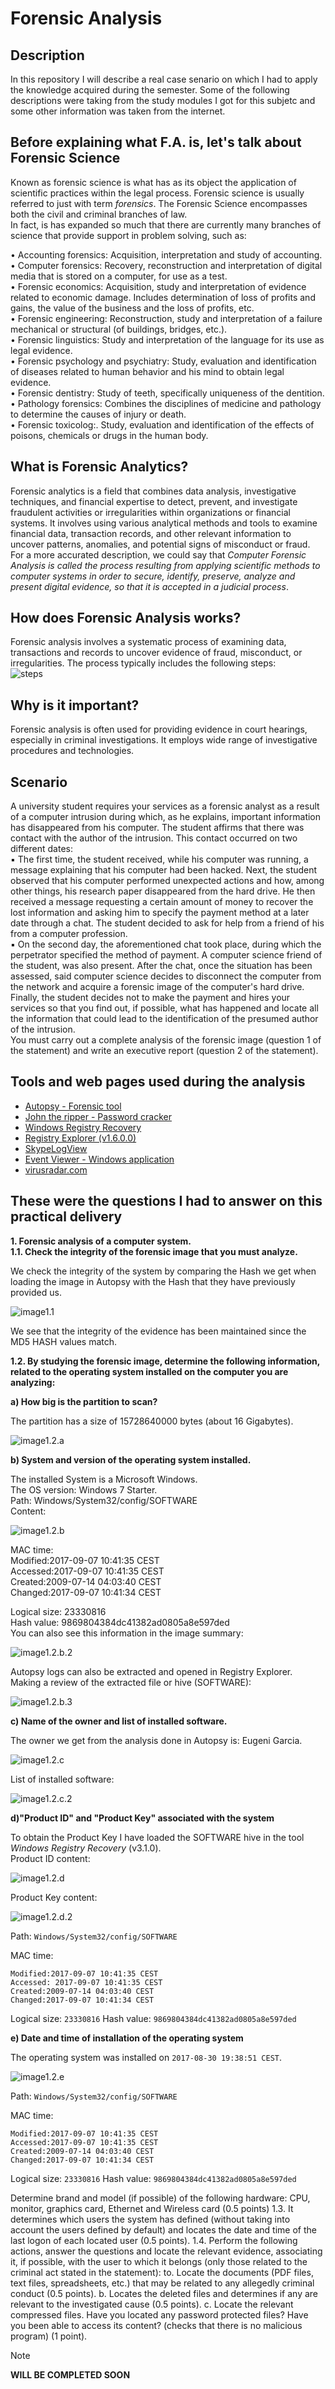 # Forensic Analysis

## Description
In this repository I will describe a real case senario on which I had to apply the knowledge acquired during the semester.
Some of the following descriptions were taking from the study modules I got for this subjetc and some other information was taken from the internet.

## Before explaining what F.A. is, let's talk about Forensic Science

Known as forensic science is what has as its object the application of scientific practices within the legal process. Forensic science is usually referred to just with term <i>forensics</i>. The
Forensic Science encompasses both the civil and criminal branches of law.  
In fact, is has expanded so much that there are currently many branches of science that provide support in problem solving, such as:  

• Accounting forensics: Acquisition, interpretation and study of accounting.  
• Computer forensics: Recovery, reconstruction and interpretation of digital media that is stored on a computer, for use as a test.  
• Forensic economics: Acquisition, study and interpretation of evidence related to economic damage. Includes determination of loss of profits and gains, the value of the business and the loss of profits, etc.  
• Forensic engineering: Reconstruction, study and interpretation of a failure mechanical or structural (of buildings, bridges, etc.).  
• Forensic linguistics: Study and interpretation of the language for its use as legal evidence.  
• Forensic psychology and psychiatry: Study, evaluation and identification of diseases related to human behavior and his mind to obtain legal evidence.  
• Forensic dentistry: Study of teeth, specifically uniqueness of the dentition.  
• Pathology forensics: Combines the disciplines of medicine and pathology to determine the causes of injury or death.  
• Forensic toxicolog:. Study, evaluation and identification of the effects of poisons, chemicals or drugs in the human body.

## What is Forensic Analytics?  

Forensic analytics is a field that combines data analysis, investigative techniques, and financial expertise to detect, prevent, and investigate fraudulent activities or irregularities within organizations or financial systems. It involves using various analytical methods and tools to examine financial data, transaction records, and other relevant information to uncover patterns, anomalies, and potential signs of misconduct or fraud.  
For a more accurated description, we could say that <i>Computer Forensic Analysis is called the process resulting from applying scientific methods to computer systems in order to secure, identify, preserve, analyze and present digital evidence, so that it is accepted in a judicial process</i>.

## How does Forensic Analysis works?  

Forensic analysis involves a systematic process of examining data, transactions and records to uncover evidence of fraud, misconduct, or irregularities. The process typically includes the following steps:  
![steps](imgs/steps.png)

## Why is it important?  

Forensic analysis is often used for providing evidence in court hearings, especially in criminal investigations. It employs wide range of investigative procedures and technologies.

## Scenario  

A university student requires your services as a forensic analyst as a result of a computer intrusion during which, as he explains, important information has disappeared from his computer.
The student affirms that there was contact with the author of the intrusion. This contact occurred on two different dates:  
▪ The first time, the student received, while his computer was running, a message explaining that his computer had been hacked. Next, the student observed that his computer performed unexpected actions and how, among other things, his research paper disappeared from the hard drive. He then received a message requesting a certain amount of money to recover the lost information and asking him to specify the payment method at a later date through a chat. The student decided to ask for help from a friend of his from a computer profession.  
▪ On the second day, the aforementioned chat took place, during which the perpetrator specified the method of payment. A computer science friend of the student, was also present. After the chat, once the situation has been assessed, said computer science decides to disconnect the computer from the network and acquire a forensic image of the computer's hard drive. Finally, the student decides not to make the payment and hires your services so that you find out, if possible, what has happened and locate all the information that could lead to the identification of the presumed author of the intrusion.  
You must carry out a complete analysis of the forensic image (question 1 of the statement) and write an executive report (question 2 of the statement).  

## Tools and web pages used during the analysis  

- [Autopsy - Forensic tool](https://www.autopsy.com/)
- [John the ripper - Password cracker](https://www.openwall.com/john/)
- [Windows Registry Recovery](https://www.mitec.cz/wrr.html)
- [Registry Explorer (v1.6.0.0)](https://ericzimmerman.github.io/#!index.md)
- [SkypeLogView](https://www.nirsoft.net/utils/skype_log_view.html)
- [Event Viewer - Windows application](https://www.howtogeek.com/123646/htg-explains-what-the-windows-event-viewer-is-and-how-you-can-use-it/)
- [virusradar.com](https://www.virusradar.com/)

## These were the questions I had to answer on this practical delivery  

<b>1. Forensic analysis of a computer system.  
1.1. Check the integrity of the forensic image that you must analyze.</b>  

We check the integrity of the system by comparing the Hash we get when loading the image in Autopsy with the Hash that they have previously provided us.  

![image1.1](imgs/image1.1.png)  

We see that the integrity of the evidence has been maintained since the MD5 HASH values
match.  

<b>1.2. By studying the forensic image, determine the following information, related to the operating system installed on the computer you are analyzing:</b> 

<b>a) How big is the partition to scan?</b>  

The partition has a size of 15728640000 bytes (about 16 Gigabytes).  

![image1.2.a](imgs/image1.2.a.png)  

<b>b) System and version of the operating system installed.</b>  

The installed System is a Microsoft Windows.  
The OS version: Windows 7 Starter.  
Path: Windows/System32/config/SOFTWARE  
Content:  

![image1.2.b](imgs/image1.2.b.png)  

MAC time:  
Modified:2017-09-07 10:41:35 CEST  
Accessed:2017-09-07 10:41:35 CEST  
Created:2009-07-14 04:03:40 CEST  
Changed:2017-09-07 10:41:34 CEST  

Logical size: 23330816  
Hash value: 9869804384dc41382ad0805a8e597ded  
You can also see this information in the image summary:  

![image1.2.b.2](imgs/image.1.2.b.2.png)  
  
Autopsy logs can also be extracted and opened in Registry Explorer.  
Making a review of the extracted file or hive (SOFTWARE):  

![image1.2.b.3](imgs/image.1.2.b.3.png) 

<b>c) Name of the owner and list of installed software.</b>  

The owner we get from the analysis done in Autopsy is: Eugeni Garcia. 

![image1.2.c](imgs/image.1.2.c.png) 

List of installed software:

![image1.2.c.2](imgs/image.1.2.c.2.png) 

<b>d)"Product ID" and "Product Key" associated with the system</b>  

To obtain the Product Key I have loaded the SOFTWARE hive in the tool <i>Windows Registry Recovery</i> (v3.1.0).  
Product ID content:  

![image1.2.d](imgs/image.1.2.d.png)  

Product Key content:  

![image1.2.d.2](imgs/image.1.2.d.2.png)  

Path: `Windows/System32/config/SOFTWARE`

MAC time:
```
Modified:2017-09-07 10:41:35 CEST
Accessed: 2017-09-07 10:41:35 CEST
Created:2009-07-14 04:03:40 CEST
Changed:2017-09-07 10:41:34 CEST
```
Logical size: `23330816`
Hash value: `9869804384dc41382ad0805a8e597ded`

<b>e) Date and time of installation of the operating system</b>

The operating system was installed on `2017-08-30 19:38:51 CEST`.

![image1.2.e](imgs/image1.2.e.png)

Path: `Windows/System32/config/SOFTWARE`

MAC time:
```
Modified:2017-09-07 10:41:35 CEST
Accessed:2017-09-07 10:41:35 CEST
Created:2009-07-14 04:03:40 CEST
Changed:2017-09-07 10:41:34 CEST
```
Logical size: `23330816`
Hash value: `9869804384dc41382ad0805a8e597ded`



Determine brand and model (if possible) of the following hardware: CPU, monitor, graphics card, Ethernet and Wireless card (0.5 points)
1.3. It determines which users the system has defined (without taking into account the users defined by default) and locates the date and time of the last logon of each located user (0.5 points).
1.4. Perform the following actions, answer the questions and locate the relevant evidence, associating it, if possible, with the user to which it belongs (only those related to the criminal act stated in the statement):
to. Locate the documents (PDF files, text files, spreadsheets, etc.) that may be related to any allegedly criminal conduct (0.5 points).
b. Locates the deleted files and determines if any are relevant to the investigated cause (0.5 points).
c. Locate the relevant compressed files. Have you located any password protected files? Have you been able to access its content? (checks that there is no malicious program) (1 point).

>[!NOTE]
><b> WILL BE COMPLETED SOON <b>

<!--
## What now?

The idea is to improve this script to make it a bit more sofisticated something like sending out an email when a file integrity violation is detected.
-->
